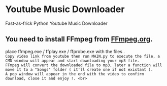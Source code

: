 # Youtube Music Downloader
Fast-as-frick Python Youtube Music Downloader
## You need to install FFmpeg from [FFmpeg.org](https://www.ffmpeg.org/).

place ffmpeg.exe / ffplay.exe / ffprobe.exe with the files .
<br>
`
  Copy video link from youtube then run MAIN.py to execute the file, a CMD window will appear and start downloading your mp3 file. `<br>
  `FFmpeg will convert the downloaded file to mp3, later a function will move it to a "Songs" folder ( it'll create one if not existant ).`<br>
  `A pop window will appear in the end with the video to confirm download, close it and enjoy !. <br>`
